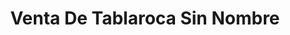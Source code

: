 ---
title: "Venta De Tablaroca Sin Nombre"
url: /xonacatlan/venta-de-tablaroca-sin-nombre/
shop: hardware
---